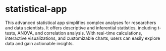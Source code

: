 # statistical-app
This advanced statistical app simplifies complex analyses for researchers and data scientists. It offers descriptive and inferential statistics, including t-tests, ANOVA, and correlation analysis. With real-time calculations, interactive visualizations, and customizable charts, users can easily explore data and gain actionable insights.
